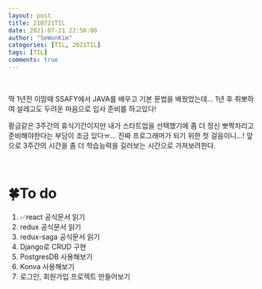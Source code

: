 ```yaml
---
layout: post
title: 210721TIL 
date: 2021-07-21 22:50:00
author: "SeWonKim"
categories: [TIL, 2021TIL]
tags: [TIL]
comments: true
---
```


&nbsp;
&nbsp;

딱 1년전 이맘때 SSAFY에서 JAVA를 배우고 기본 문법을 배웠었는데... 
1년 후 취뽀하여 설레고도 두려운 마음으로 입사 준비를 하고있다!

황금같은 3주간의 휴식기간이지만 내가 스타트업을 선택했기에 좀 더 정신 뽀짝차리고 준비해야한다는 부담이 조금 있다ㅠ...
진짜 프로그래머가 되기 위한 첫 걸음이니...! 앞으로 3주간의 시간을 좀 더 학습능력을 길러보는 시간으로 가져보려한다.

&nbsp;

# 🍀To do

1. ✅react 공식문서 읽기
2. redux 공식문서 읽기
3. redux-saga 공식문서 읽기
4. Django로 CRUD 구현
5. PostgresDB 사용해보기
6. Konva 사용해보기
7. 로그인, 회원가입 프로젝트 만들어보기

